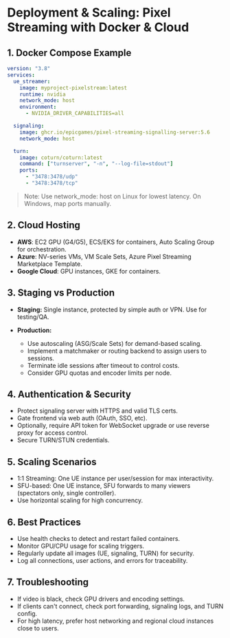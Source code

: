 # Deployment & Scaling: Pixel Streaming with Docker & Cloud

## 1. Docker Compose Example

```yaml
version: "3.8"
services:
  ue_streamer:
    image: myproject-pixelstream:latest
    runtime: nvidia
    network_mode: host
    environment:
      - NVIDIA_DRIVER_CAPABILITIES=all

  signaling:
    image: ghcr.io/epicgames/pixel-streaming-signalling-server:5.6
    network_mode: host

  turn:
    image: coturn/coturn:latest
    command: ["turnserver", "-n", "--log-file=stdout"]
    ports:
      - "3478:3478/udp"
      - "3478:3478/tcp"
```

> Note: Use network_mode: host on Linux for lowest latency. On Windows, map ports manually.

## 2. Cloud Hosting

- **AWS**: EC2 GPU (G4/G5), ECS/EKS for containers, Auto Scaling Group for orchestration.
- **Azure**: NV-series VMs, VM Scale Sets, Azure Pixel Streaming Marketplace Template.
- **Google Cloud**: GPU instances, GKE for containers.

## 3. Staging vs Production

- **Staging:** Single instance, protected by simple auth or VPN. Use for testing/QA.

- **Production:**
  - Use autoscaling (ASG/Scale Sets) for demand-based scaling.
  - Implement a matchmaker or routing backend to assign users to sessions.
  - Terminate idle sessions after timeout to control costs.
  - Consider GPU quotas and encoder limits per node.

## 4. Authentication & Security

- Protect signaling server with HTTPS and valid TLS certs.
- Gate frontend via web auth (OAuth, SSO, etc).
- Optionally, require API token for WebSocket upgrade or use reverse proxy for access control.
- Secure TURN/STUN credentials.

## 5. Scaling Scenarios

- 1:1 Streaming: One UE instance per user/session for max interactivity.
- SFU-based: One UE instance, SFU forwards to many viewers (spectators only, single controller).
- Use horizontal scaling for high concurrency.

## 6. Best Practices

- Use health checks to detect and restart failed containers.
- Monitor GPU/CPU usage for scaling triggers.
- Regularly update all images (UE, signaling, TURN) for security.
- Log all connections, user actions, and errors for traceability.

## 7. Troubleshooting

- If video is black, check GPU drivers and encoding settings.
- If clients can't connect, check port forwarding, signaling logs, and TURN config.
- For high latency, prefer host networking and regional cloud instances close to users.
